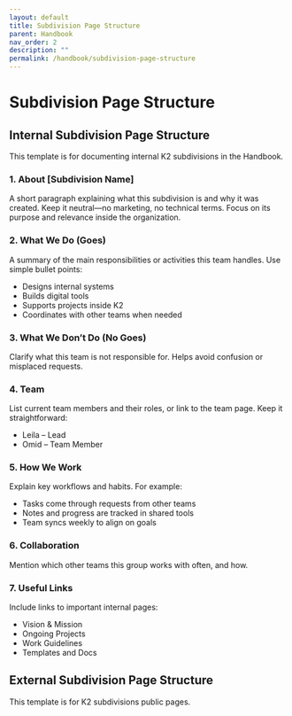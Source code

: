 ```yaml
---
layout: default
title: Subdivision Page Structure
parent: Handbook
nav_order: 2
description: ""
permalink: /handbook/subdivision-page-structure
---
```


# Subdivision Page Structure

## Internal Subdivision Page Structure
This template is for documenting internal K2 subdivisions in the Handbook.

### 1. About [Subdivision Name]
A short paragraph explaining what this subdivision is and why it was created. Keep it neutral—no marketing, no technical terms. Focus on its purpose and relevance inside the organization.

### 2. What We Do (Goes)
A summary of the main responsibilities or activities this team handles. Use simple bullet points:

- Designs internal systems
- Builds digital tools
- Supports projects inside K2
- Coordinates with other teams when needed

### 3. What We Don’t Do (No Goes)
Clarify what this team is not responsible for. Helps avoid confusion or misplaced requests.

### 4. Team
List current team members and their roles, or link to the team page. Keep it straightforward:

- Leila – Lead
- Omid – Team Member

### 5. How We Work
Explain key workflows and habits. For example:

- Tasks come through requests from other teams
- Notes and progress are tracked in shared tools
- Team syncs weekly to align on goals

### 6. Collaboration
Mention which other teams this group works with often, and how.

### 7. Useful Links
Include links to important internal pages:

- Vision & Mission
- Ongoing Projects
- Work Guidelines
- Templates and Docs

## External Subdivision Page Structure
This template is for K2 subdivisions public pages.
